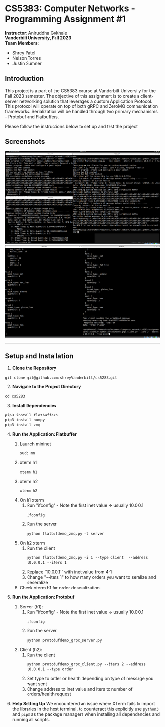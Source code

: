 # CS5383: Computer Networks - Programming Assignment #1

**Instructor**: Aniruddha Gokhale  
**Vanderbilt University, Fall 2023**  
**Team Members**: 
- Shrey Patel
- Nelson Torres
- Justin Sumner

## Introduction

This project is a part of the CS5383 course at Vanderbilt University for the Fall 2023 semester. The objective of this assignment is to create a client-server networking solution that leverages a custom Application Protocol. This protocol will operate on top of both gRPC and ZeroMQ communication frameworks. Serialization will be handled through two primary mechanisms - Protobuf and Flatbuffers.

Please follow the instructions below to set up and test the project.

## Screenshots

![ZMC & Flatbuffer Example](ZMQ.png)
![GRPC & Protobuf Example](GRPC.png)

---

## Setup and Installation

1. **Clone the Repository**

```
git clone git@github.com:shreyVanderbilt/cs5283.git
```

2. **Navigate to the Project Directory**

```
cd cs5283
```
 

3. **Install Dependencies**

```sudo apt-get install python3-pip
pip3 install flatbuffers
pip3 install numpy
pip3 install zmq 
```

4. **Run the Application: Flatbuffer**
    1. Launch mininet
        ```
        sudo mn
        ```
    2. xterm h1
        ```
        xterm h1
        ```
    3. xterm h2
        ```
        xterm h2
        ```
    4. On h1 xterm
        1. Run "ifconfig" - Note the first inet value -> usually 10.0.0.1
            ```
            ifconfig
            ```
        2. Run the server
            ```
            python flatbufdemo_zmq.py -t server
            ```
    5. On h2 xterm
        1. Run the client
            ```
            python flatbufdemo_zmq.py -i 1 --type client  --address 10.0.0.1 --iters 1
            ```
        2. Replace `10.0.0.1`` with inet value from 4-1
        3. Change "--iters 1" to how many orders you want to seralize and deseralize
    6. Check xterm h1 for order deseralization

5. **Run the Application: Protobuf**
    1. Server (h1):
        1. Run "ifconfig" - Note the first inet value -> usually 10.0.0.1
            ```
            ifconfig
            ```
        2. Run the server
            ```
            python protobufdemo_grpc_server.py
            ```
    2. Client (h2):
        1. Run the client
            ```
            python protobufdemo_grpc_client.py --iters 2 --address 10.0.0.1 --type order
            ```
        2. Set type to order or health depending on type of message you want sent
        3. Change address to inet value and iters to number of orders/health request

6. **Help Setting Up**
    We encountered an issue where XTerm fails to import the libraries in the host terminal, to counteract this explicitly use `python3` and `pip3` as the package managers when installing all dependencies and running all scripts.
